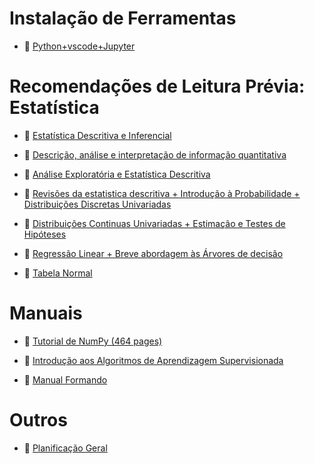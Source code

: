 # Instalação de Ferramentas

* 📑 [Python+vscode+Jupyter](00-InstalarFerramentas.pdf)



# Recomendações de Leitura Prévia: Estatística

* 📑 [Estatística Descritiva e Inferencial](01_ManualEstatistica.pdf)

* 📑 [Descrição, análise e interpretação de informação quantitativa](02_ConceitosEstatistica.pdf)

* 📑 [Análise Exploratória e Estatística Descritiva](03_Estatisticadescritiva.pdf)

* 📑 [Revisões da estatistica descritiva +  Introdução à Probabilidade + Distribuições Discretas Univariadas](Aula_1_PG_MBT_Models_and_Business_7set2021.pdf)

* 📑 [Distribuições Continuas Univariadas + Estimação e Testes de Hipóteses](Aula_2.0_PG_MKT&BT_Distribuições_Continuas_Testes_H_e_amostragem.pdf)

* 📑 [Regressão Linear + Breve abordagem às Árvores de decisão](Aula_3.0_PG_MKT&BT_Regressão_Linear.pdf)

* 📑 [Tabela Normal](tabela_normal.pdf)



# Manuais 

* 📑 [Tutorial de NumPy (464 pages) ](00_numpy_tutorial.pdf)

* 📑 [Introdução aos Algoritmos de Aprendizagem Supervisionada](Manual_Apoio.pdf)

* 📑 [Manual Formando](Manual_Formando_UFCD10810.pdf)



# Outros

* 📑 [Planificação Geral](PLANIFICACAOGERAL.pdf)

